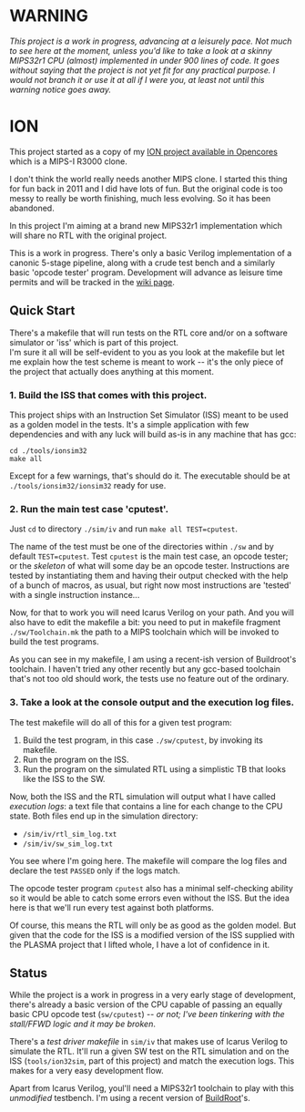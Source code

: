 WARNING
=======

_This project is a work in progress, advancing at a leisurely pace. Not much to see here at the moment, unless you'd like to take a look at a skinny MIPS32r1 CPU (almost) implemented in under 900 lines of code. It goes without saying that the project is not yet fit for any practical purpose. I would not branch it or use it at all if I were you, at least not until this warning notice goes away._ 


ION
===

This project started as a copy of my [ION project available in Opencores](http://opencores.org/project,ion) which is a MIPS-I R3000 clone.

I don't think the world really needs another MIPS clone. I started this thing for fun back in 2011 and I did have lots of fun. But the original code is too messy to really be worth finishing, much less evolving. So it has been abandoned.

In this project I'm aiming at a brand new MIPS32r1 implementation which will share no RTL with the original project.


This is a work in progress. There's only a basic Verilog implementation of a canonic 5-stage pipeline, along with a crude test bench and a similarly basic 'opcode tester' program. Development will advance as leisure time permits and will be tracked in the [wiki page](https://github.com/jaruiz/ION/wiki).


Quick Start
-----------

There's a makefile that will run tests on the RTL core and/or on a software simulator or 'iss' which is part of this project.  
I'm sure it all will be self-evident to you as you look at the makefile but let me explain how the test scheme is meant to work -- it's the only piece of the project that actually does anything at this moment.

### 1. Build the ISS that comes with this project.


This project ships with an Instruction Set Simulator (ISS) meant to be used as a golden model in the tests. It's a simple application with few dependencies and with any luck will build as-is in any machine that has gcc:

```
cd ./tools/ionsim32
make all
```

Except for a few warnings, that's should do it. The executable should be at `./tools/ionsim32/ionsim32` ready for use.

### 2. Run the main test case 'cputest'.

Just `cd` to directory `./sim/iv` and run `make all TEST=cputest`. 

The name of the test must be one of the directories within `./sw` and by default `TEST=cputest`.  Test `cputest` is the main test case, an opcode tester; or the _skeleton_ of what will some day be an opcode tester. Instructions are tested by instantiating them and having their output checked with the help of a bunch of macros, as usual, but right now most instructions are 'tested' with a single instruction instance...

Now, for that to work you will need Icarus Verilog on your path. And you will also have to edit the makefile a bit: you need to put in makefile fragment `./sw/Toolchain.mk` the path to a MIPS toolchain which will be invoked to build the test programs.

As you can see in my makefile, I am using a recent-ish version of Buildroot's toolchain. I haven't tried any other recently  but any gcc-based toolchain that's not too old should work, the tests use no feature out of the ordinary.

### 3. Take a look at the console output and the execution log files.

The test makefile will do all of this for a given test program:

1. Build the test program, in this case `./sw/cputest`, by invoking its makefile.
2. Run the program on the ISS.
3. Run the program on the simulated RTL using a simplistic TB that looks like the ISS to the SW.

Now, both the ISS and the RTL simulation will output what I have called _execution logs_: a text file that contains a line for each change to the CPU state. Both files end up in the simulation directory:

* `/sim/iv/rtl_sim_log.txt`
* `/sim/iv/sw_sim_log.txt`

You see where I'm going here. The makefile will compare the log files and declare the test `PASSED` only if the logs match.

The opcode tester program `cputest` also has a minimal self-checking ability so it would be able to catch some errors even without the ISS. But the idea here is that we'll run every test against both platforms.

Of course, this means the RTL will only be as good as the golden model. But given that the code for the ISS is a modified version of the ISS supplied with the PLASMA project that I lifted whole, I have a lot of confidence in it.


Status
------

While the project is a work in progress in a very early stage of development, there's already a basic version of the CPU capable of passing an equally basic CPU opcode test (`sw/cputest`) -- _or not; I've been tinkering with the stall/FFWD logic and it may be broken_.

There's a _test driver makefile_ in `sim/iv` that makes use of Icarus Verilog to simulate the RTL. It'll run a given SW test on the RTL simulation and on the ISS (`tools/ion32sim`, part of this project) and match the execution logs. This makes for a very easy development flow.

Apart from Icarus Verilog, youl'll need a MIPS32r1 toolchain to play with this _unmodified_ testbench. I'm using a recent version of [BuildRoot](https://buildroot.org/)'s.

